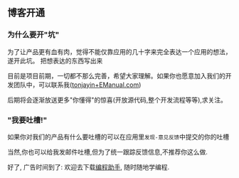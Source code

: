博客开通
------

### 为什么要开"坑"

为了让产品更有血有肉，觉得不能仅靠应用的几十字来完全表达一个应用的想法，遂开此坑。
把想表达的东西写出来

目前是项目前期，一切都不那么完善，希望大家理解。如果你也愿意加入我们的开发团队中，可以联系我([tonjayin+EManual.com]())

后期将会逐渐放送更多"你懂得"的惊喜(开放源代码,整个开发流程等等),求关注。


### "我要吐槽!"

如果你对我们的产品有什么要吐槽的可以在应用里`发现-意见反馈`中提交的你的吐槽 

当然,你也可以给我发邮件吐槽,但为了统一跟踪反馈信息,不推荐你这么做.


好了, 广告时间到了: 欢迎去下载[编程助手](http://www.iEManual.com), 随时随地学编程.